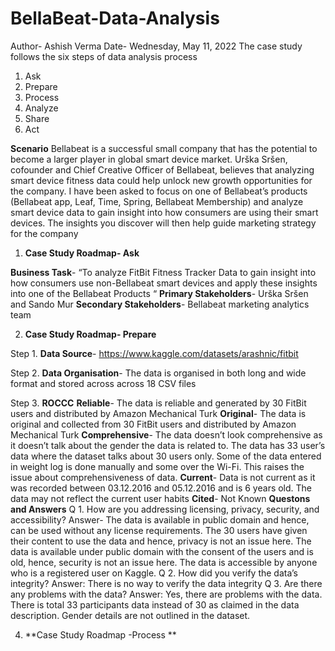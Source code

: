# BellaBeat-Data-Analysis

Author- Ashish Verma
Date- Wednesday, May 11, 2022
The case study follows the six steps of data analysis process
1.	Ask
2.	Prepare
3.	Process
4.	Analyze
5.	Share
6.	Act

**Scenario**
Bellabeat is a successful small company that has the potential to become a larger player in global smart device market. Urška Sršen, cofounder and Chief Creative Officer of Bellabeat, believes that analyzing smart device fitness data could help unlock new growth opportunities for the company. I have been asked to focus on one of Bellabeat’s products (Bellabeat app, Leaf, Time, Spring, Bellabeat Membership) and analyze smart device data to gain insight into how consumers are using their smart devices. The insights you discover will then help guide marketing strategy for the company

1.	**Case Study Roadmap- Ask**

**Business Task**- “To analyze FitBit Fitness Tracker Data to gain insight into how consumers use non-Bellabeat smart devices and apply these insights into one of the Bellabeat Products “
**Primary Stakeholders**- Urška Sršen and Sando Mur
**Secondary Stakeholders**- Bellabeat marketing analytics team

2.	**Case Study Roadmap- Prepare**

Step 1.	**Data Source**- https://www.kaggle.com/datasets/arashnic/fitbit

Step 2.	**Data Organisation**- The data is organised in both long and wide format and stored across across 18 CSV files

Step 3.	**ROCCC** 
**Reliable**- The data is reliable and generated by 30 FitBit users and distributed by Amazon Mechanical Turk
**Original**- The data is original and collected from 30 FitBit users and distributed by Amazon Mechanical Turk
**Comprehensive**- The data doesn’t look comprehensive as it doesn’t talk about the gender the data is related to. The data has 33 user’s data where the dataset talks about 30 users only. Some of the data entered in weight log is done manually and some over the Wi-Fi. This raises the issue about comprehensiveness of data.
**Current**- Data is not current as it was recorded between 03.12.2016 and 05.12.2016 and is 6 years old. The data may not reflect the current user habits
**Cited**- Not Known
**Questons and Answers**
Q 1.	How are you addressing licensing, privacy, security, and accessibility?
Answer- The data is available in public domain and hence, can be used without any license requirements.
The 30 users have given their content to use the data and hence, privacy is not an issue here.
The data is available under public domain with the consent of the users and is old, hence, security is not an issue here.
The data is accessible by anyone who is a registered user on Kaggle.
Q 2.	How did you verify the data’s integrity?
Answer: There is no way to verify the data integrity
Q 3.	Are there any problems with the data?
Answer: Yes, there are problems with the data. There is total 33 participants data instead of 30 as claimed in the data description. Gender details are not outlined in the dataset.

4. **Case Study Roadmap -Process **

